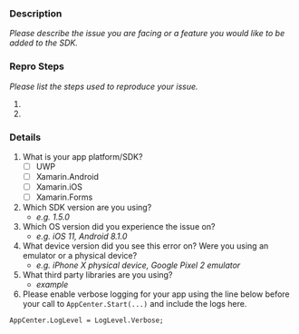 ### **Description**

_Please describe the issue you are facing or a feature you would like to be added to the SDK._

### **Repro Steps**

_Please list the steps used to reproduce your issue._

1.
2.

### **Details**

1. What is your app platform/SDK?
    - [ ] UWP
    - [ ] Xamarin.Android
    - [ ] Xamarin.iOS
    - [ ] Xamarin.Forms
2. Which SDK version are you using?
    - _e.g. 1.5.0_
3. Which OS version did you experience the issue on?
    - _e.g. iOS 11, Android 8.1.0_
4. What device version did you see this error on?  Were you using an emulator or a physical device?
    - _e.g. iPhone X physical device, Google Pixel 2 emulator_
5. What third party libraries are you using? <!-- For .NET, you can find these in your .csproj, package.json, or package.config files -->
    - _example_
6. Please enable verbose logging for your app using the line below before your call to `AppCenter.Start(...)` and include the logs here.

```AppCenter.LogLevel = LogLevel.Verbose;```